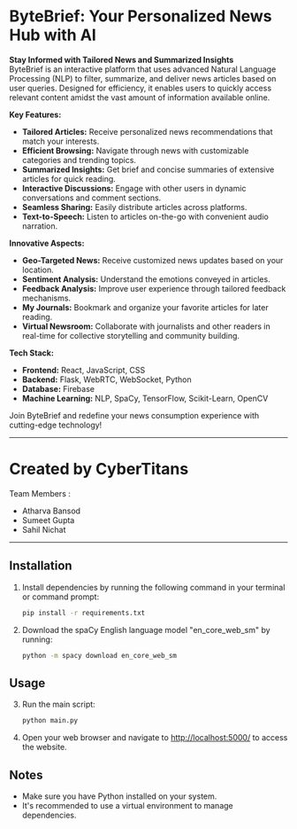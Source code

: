 # ByteBrief: Your Personalized News Hub with AI

**Stay Informed with Tailored News and Summarized Insights**  
ByteBrief is an interactive platform that uses advanced Natural Language Processing (NLP) to filter, summarize, and deliver news articles based on user queries. Designed for efficiency, it enables users to quickly access relevant content amidst the vast amount of information available online.

**Key Features:**
- **Tailored Articles:** Receive personalized news recommendations that match your interests.
- **Efficient Browsing:** Navigate through news with customizable categories and trending topics.
- **Summarized Insights:** Get brief and concise summaries of extensive articles for quick reading.
- **Interactive Discussions:** Engage with other users in dynamic conversations and comment sections.
- **Seamless Sharing:** Easily distribute articles across platforms.
- **Text-to-Speech:** Listen to articles on-the-go with convenient audio narration.

**Innovative Aspects:**
- **Geo-Targeted News:** Receive customized news updates based on your location.
- **Sentiment Analysis:** Understand the emotions conveyed in articles.
- **Feedback Analysis:** Improve user experience through tailored feedback mechanisms.
- **My Journals:** Bookmark and organize your favorite articles for later reading.
- **Virtual Newsroom:** Collaborate with journalists and other readers in real-time for collective storytelling and community building.

**Tech Stack:**
- **Frontend:** React, JavaScript, CSS
- **Backend:** Flask, WebRTC, WebSocket, Python
- **Database:** Firebase
- **Machine Learning:** NLP, SpaCy, TensorFlow, Scikit-Learn, OpenCV

Join ByteBrief and redefine your news consumption experience with cutting-edge technology!

--- 

# Created by CyberTitans

Team Members :
- Atharva Bansod
- Sumeet Gupta
- Sahil Nichat

--- 
  
## Installation

1. Install dependencies by running the following command in your terminal or command prompt:

    ```bash
    pip install -r requirements.txt
    ```

2. Download the spaCy English language model "en_core_web_sm" by running:

    ```bash
    python -m spacy download en_core_web_sm
    ```

## Usage

3. Run the main script:

    ```bash
    python main.py
    ```

4. Open your web browser and navigate to [http://localhost:5000/](http://localhost:5000/) to access the website.

## Notes

- Make sure you have Python installed on your system.
- It's recommended to use a virtual environment to manage dependencies.

